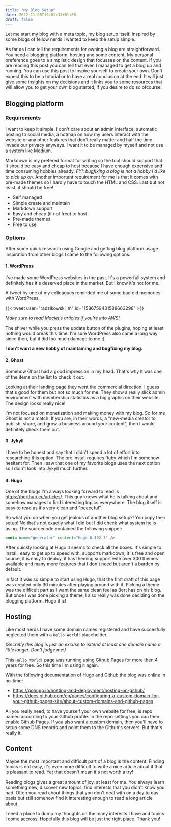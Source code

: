 ```yaml
---
title: "My Blog Setup"
date: 2022-11-06T19:01:33+01:00
draft: false
---
```


Let me start my blog with a meta topic, my blog setup itself. Inspired by some blogs of fellow nerds I wanted to keep the setup simple.

As far as I can tell the requirements for owning a blog are straightforward. You need a blogging platform, hosting and some content. My personal preference goes to a simplistic design that focusses on the content. If you are reading this post you can tell that even I managed to get a blog up and running. You can use this post to inspire yourself to create your own. Don't expect this to be a tutorial or to have a real conclusion at the end. It will just give some insights on my decisions and it links you to some resources that will allow you to get your own blog started, if you desire to do so ofcourse.


## Blogging platform

### Requirements

I want to keep it simple. I don't care about an admin interface, automatic posting to social media, a hotmap on how my users interact with the website or any other features that don't really matter and half the time invade our privacy anyways. I want it to be managed by myself and not use a system like Medium.

Markdown is my prefered format for writing so the tool should support that. It should be easy and cheap to host because I have enough expensive and time consuming hobbies already. _FYI: bugfixing a blog is not a hobby I'd like to pick up on._ Another important requirement for me is that it comes with pre-made themes so I hardly have to touch the HTML and CSS. Last but not least, it should be free!

- Self managed
- Simple create and maintain
- Markdown support
- Easy and cheap (if not free) to host
- Pre-made themes
- Free to use

### Options

After some quick research using Google and getting blog platform usage inspiration from other blogs I came to the following options:

#### 1. WordPress

I've made some WordPress websites in the past. It's a powerfull system and definitely has it's deserved place in the market. But I know it's not for me.

A tweet by one of my colleagues reminded me of some bad old memories with WordPress.

{{< tweet user="radzikowski_m" id="1586759431588663298" >}}

[_Make sure to read Maciej's articles if you're into AWS!_](https://betterdev.blog)

The shiver while you press the update button of the plugins, hoping at least nothing would break this time. I'm sure WordPress also came a long way since then, but it did too much damage to me ;).

__I don't want a new hobby of maintaining and bugfixing my blog.__


#### 2. Ghost

Somehow Ghost had a good impression in my head. That's why it was one of the items on the list to check it out.

Looking at their landing page they went the commercial direction. I guess that's good for them but not so much for me. They show a really slick admin environment with membership statistics as a big graphic on their website. The design looks really nice!

I'm not focused on monetization and making money with my blog. So for me Ghost is not a match. If you are, in their words, a "new-media creator to publish, share, and grow a business around your content", then I would definitely check them out.


#### 3. Jykyll

I have to be honest and say that I didn't spend a lot of effort into researching this option. The pre install requires Ruby which I'm somehow hesitant for. Then I saw that one of my favorite blogs uses the next option so I didn't look into Jykyll much further.

#### 4. Hugo

One of the blogs I'm always looking forward to read is https://berthub.eu/articles/. This guy knows what he is talking about and somehow manages to find interesting topics everywhere. The blog itself is easy to read as it's very clean and "peaceful".

So what you do when you get jealous of another blog setup?! You copy their setup! No that's not exactly what I did but I did check what system he is using. The sourcecode contained the following snippet:

```html
<meta name="generator" content="Hugo 0.102.3" />
```

After quickly looking at Hugo it seems to check all the boxes. It's simple to install, easy to get up to speed with, supports markdown, it is free and open source, it is easy to deploy, it has theming support with over 300 themes available and many more features that I don't need but aren't a burden by default.

In fact it was so simple to start using Hugo, that the first draft of this page was created only 30 minutes after playing around with it. Picking a theme was the difficult part as I want the same clean feel as Bert has on his blog. But once I was done picking a theme, I also really was done deciding on the blogging platform. Hugo it is!

## Hosting

Like most nerds I have some domain names registered and have succesfully neglected them with a `Hello World!` placeholder.

_(Secretly this blog is just an excuse to extend at least one domain name a little longer. Don't judge me!)_

This `Hello World!` page was running using Github Pages for more then 4 years for free. So this time I'm using it again.

With the following documentation of Hugo and Github the blog was online in no-time:
- https://gohugo.io/hosting-and-deployment/hosting-on-github/
- https://docs.github.com/en/pages/configuring-a-custom-domain-for-your-github-pages-site/about-custom-domains-and-github-pages

All you really need, to have yourself your own website for free, is repo named according to your Github profile. In the repo settings you can then enable Github Pages. If you also want a custom domain, then you'll have to setup some DNS records and point them to the Github's servers. But that's really it.


## Content

Maybe the most important and difficult part of a blog is the content. Finding topics is not easy, it's even more difficult to write a nice article about it that is pleasant to read. Yet that doesn't mean it's not worth a try!

Reading blogs gives a great amount of joy, at least for me. You always learn something new, discover new topics, find interests that you didn't know you had. Often you read about things that you don't deal with on a day to day basis but still somehow find it interesting enough to read a long article about.

I need a place to dump my thoughts on the many interests I have and topics I come accross. Hopefully this blog will be just the right place. Thank you!

